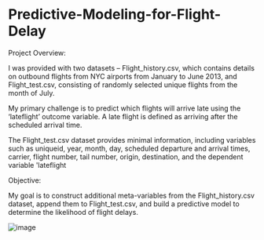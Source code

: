 # Predictive-Modeling-for-Flight-Delay

Project Overview:

I was provided with two datasets – Flight_history.csv, which contains details on outbound flights from NYC airports from January to June 2013, and Flight_test.csv, consisting of randomly selected unique flights from the month of July.

My primary challenge is to predict which flights will arrive late using the ‘lateflight’ outcome variable. A late flight is defined as arriving after the scheduled arrival time.

The Flight_test.csv dataset provides minimal information, including variables such as uniqueid, year, month, day, scheduled departure and arrival times, carrier, flight number, tail number, origin, destination, and the dependent variable 'lateflight

Objective:

My goal is to construct additional meta-variables from the Flight_history.csv dataset, append them to Flight_test.csv, and build a predictive model to determine the likelihood of flight delays.

![image](https://github.com/RanganathS93/Predictive-Modeling-for-Flight-Delay/assets/93627562/a638d6ac-da33-4ecb-a3fc-46001b1abf84)
